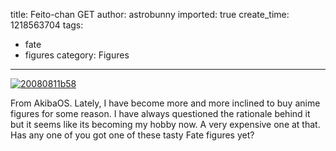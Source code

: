 title: Feito-chan GET
author: astrobunny
imported: true
create_time: 1218563704
tags:
- fate
- figures
category: Figures
---
 [![](wp-uploads/2008/08/20080811b58-500x375.jpg "20080811b58")](https://www.astrobunny.net/wp-content/uploads/2008/08/20080811b58.jpg)  
  
From AkibaOS. Lately, I have become more and more inclined to buy anime figures for some reason. I have always questioned the rationale behind it but it seems like its becoming my hobby now. A very expensive one at that. Has any one of you got one of these tasty Fate figures yet?